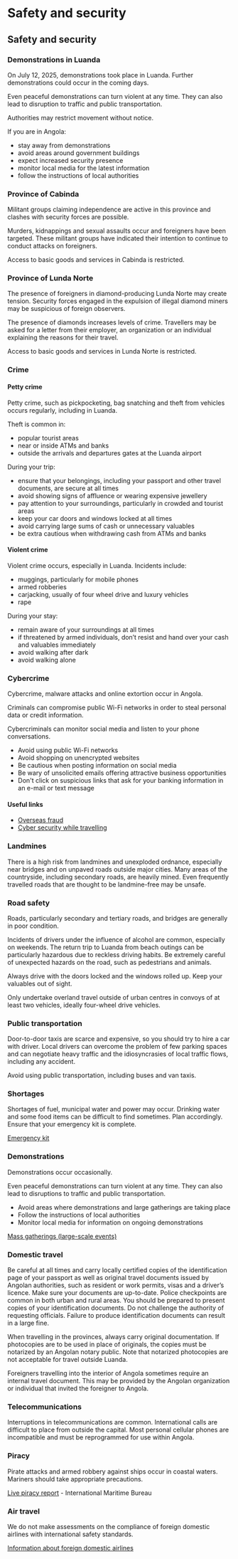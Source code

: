 # Safety and security

## Safety and security

### Demonstrations in Luanda

On July 12, 2025, demonstrations took place in Luanda. Further demonstrations could occur in the coming days.

Even peaceful demonstrations can turn violent at any time. They can also lead to disruption to traffic and public transportation.

Authorities may restrict movement without notice.

If you are in Angola:

* stay away from demonstrations
* avoid areas around government buildings
* expect increased security presence
* monitor local media for the latest information
* follow the instructions of local authorities

### Province of Cabinda

Militant groups claiming independence are active in this province and clashes with security forces are possible.

Murders, kidnappings and sexual assaults occur and foreigners have been targeted. These militant groups have indicated their intention to continue to conduct attacks on foreigners.

Access to basic goods and services in Cabinda is restricted.

### Province of Lunda Norte

The presence of foreigners in diamond-producing Lunda Norte may create tension. Security forces engaged in the expulsion of illegal diamond miners may be suspicious of foreign observers.

The presence of diamonds increases levels of crime. Travellers may be asked for a letter from their employer, an organization or an individual explaining the reasons for their travel.

Access to basic goods and services in Lunda Norte is restricted.

### Crime

#### Petty crime

Petty crime, such as pickpocketing, bag snatching and theft from vehicles occurs regularly, including in Luanda.

Theft is common in:

* popular tourist areas
* near or inside ATMs and banks
* outside the arrivals and departures gates at the Luanda airport

During your trip:

* ensure that your belongings, including your passport and other travel documents, are secure at all times
* avoid showing signs of affluence or wearing expensive jewellery
* pay attention to your surroundings, particularly in crowded and tourist areas
* keep your car doors and windows locked at all times
* avoid carrying large sums of cash or unnecessary valuables
* be extra cautious when withdrawing cash from ATMs and banks

#### Violent crime

Violent crime occurs, especially in Luanda. Incidents include:

* muggings, particularly for mobile phones
* armed robberies
* carjacking, usually of four wheel drive and luxury vehicles
* rape

During your stay:

* remain aware of your surroundings at all times
* if threatened by armed individuals, don’t resist and hand over your cash and valuables immediately
* avoid walking after dark
* avoid walking alone

### Cybercrime

Cybercrime, malware attacks and online extortion occur in Angola.

Criminals can compromise public Wi-Fi networks in order to steal personal data or credit information.

Cybercriminals can monitor social media and listen to your phone conversations.

* Avoid using public Wi-Fi networks
* Avoid shopping on unencrypted websites
* Be cautious when posting information on social media
* Be wary of unsolicited emails offering attractive business opportunities
* Don't click on suspicious links that ask for your banking information in an e-mail or text message

#### Useful links

* [Overseas fraud](https://travel.gc.ca/travelling/health-safety/overseas-fraud)
* [Cyber security while travelling](https://travel.gc.ca/travelling/health-safety/cyber-safe)

### Landmines

There is a high risk from landmines and unexploded ordnance, especially near bridges and on unpaved roads outside major cities. Many areas of the countryside, including secondary roads, are heavily mined. Even frequently travelled roads that are thought to be landmine-free may be unsafe.

### Road safety

Roads, particularly secondary and tertiary roads, and bridges are generally in poor condition.

Incidents of drivers under the influence of alcohol are common, especially on weekends. The return trip to Luanda from beach outings can be particularly hazardous due to reckless driving habits. Be extremely careful of unexpected hazards on the road, such as pedestrians and animals.

Always drive with the doors locked and the windows rolled up. Keep your valuables out of sight.

Only undertake overland travel outside of urban centres in convoys of at least two vehicles, ideally four-wheel drive vehicles.

### Public transportation

Door-to-door taxis are scarce and expensive, so you should try to hire a car with driver. Local drivers can overcome the problem of few parking spaces and can negotiate heavy traffic and the idiosyncrasies of local traffic flows, including any accident.

Avoid using public transportation, including buses and van taxis.

### Shortages

Shortages of fuel, municipal water and power may occur. Drinking water and some food items can be difficult to find sometimes. Plan accordingly. Ensure that your emergency kit is complete.

[Emergency kit](https://www.getprepared.gc.ca/cnt/kts/index-en.aspx)

### Demonstrations

Demonstrations occur occasionally.

Even peaceful demonstrations can turn violent at any time. They can also lead to disruptions to traffic and public transportation.

* Avoid areas where demonstrations and large gatherings are taking place
* Follow the instructions of local authorities
* Monitor local media for information on ongoing demonstrations

[Mass gatherings (large-scale events)](https://travel.gc.ca/travelling/health-safety/mass-gatherings)

### Domestic travel

Be careful at all times and carry locally certified copies of the identification page of your passport as well as original travel documents issued by Angolan authorities, such as resident or work permits, visas and a driver’s licence. Make sure your documents are up-to-date. Police checkpoints are common in both urban and rural areas. You should be prepared to present copies of your identification documents. Do not challenge the authority of requesting officials. Failure to produce identification documents can result in a large fine.

When travelling in the provinces, always carry original documentation. If photocopies are to be used in place of originals, the copies must be notarized by an Angolan notary public. Note that notarized photocopies are not acceptable for travel outside Luanda.

Foreigners travelling into the interior of Angola sometimes require an internal travel document. This may be provided by the Angolan organization or individual that invited the foreigner to Angola.

### Telecommunications

Interruptions in telecommunications are common. International calls are difficult to place from outside the capital. Most personal cellular phones are incompatible and must be reprogrammed for use within Angola.

### Piracy

Pirate attacks and armed robbery against ships occur in coastal waters. Mariners should take appropriate precautions.

[Live piracy report](https://icc-ccs.org/index.php/piracy-reporting-centre) - International Maritime Bureau

### Air travel

We do not make assessments on the compliance of foreign domestic airlines with international safety standards.

[Information about foreign domestic airlines](https://travel.gc.ca/air/in-flight-safety#other)